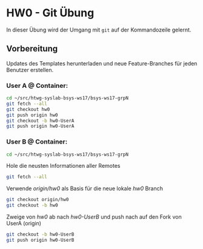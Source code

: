 # HW0 - Git Übung
In dieser Übung wird der Umgang mit `git` auf der Kommandozeile gelernt.

## Vorbereitung
Updates des Templates herunterladen und neue Feature-Branches für jeden Benutzer erstellen.

### User A @ Container:
```bash
cd ~/src/htwg-syslab-bsys-ws17/bsys-ws17-grpN
git fetch --all
git checkout hw0
git push origin hw0
git checkout -b hw0-UserA
git push origin hw0-UserA
```

### User B @ Container:
```bash
cd ~/src/htwg-syslab-bsys-ws17/bsys-ws17-grpN
```

Hole die neusten Informationen aller Remotes
```bash
git fetch --all
```

Verwende *origin/hw0* als Basis für die neue lokale *hw0* Branch
```bash
git checkout origin/hw0
git checkout -b hw0
```

Zweige von *hw0* ab nach *hw0-UserB* und push nach auf den Fork von UserA (origin)
```bash
git checkout -b hw0-UserB
git push origin hw0-UserB
```
